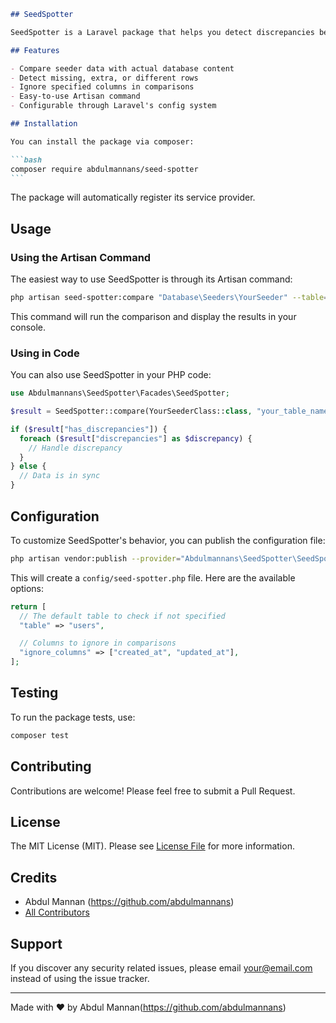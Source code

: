 ````markdown
## SeedSpotter

SeedSpotter is a Laravel package that helps you detect discrepancies between your database seeders and the actual database content. It's an essential tool for maintaining data integrity in your Laravel applications.

## Features

- Compare seeder data with actual database content
- Detect missing, extra, or different rows
- Ignore specified columns in comparisons
- Easy-to-use Artisan command
- Configurable through Laravel's config system

## Installation

You can install the package via composer:

```bash
composer require abdulmannans/seed-spotter
```
````

The package will automatically register its service provider.

## Usage

### Using the Artisan Command

The easiest way to use SeedSpotter is through its Artisan command:

```bash
php artisan seed-spotter:compare "Database\Seeders\YourSeeder" --table=your_table_name
```

This command will run the comparison and display the results in your console.

### Using in Code

You can also use SeedSpotter in your PHP code:

```php
use Abdulmannans\SeedSpotter\Facades\SeedSpotter;

$result = SeedSpotter::compare(YourSeederClass::class, "your_table_name");

if ($result["has_discrepancies"]) {
  foreach ($result["discrepancies"] as $discrepancy) {
    // Handle discrepancy
  }
} else {
  // Data is in sync
}
```

## Configuration

To customize SeedSpotter's behavior, you can publish the configuration file:

```bash
php artisan vendor:publish --provider="Abdulmannans\SeedSpotter\SeedSpotterServiceProvider" --tag="config"
```

This will create a `config/seed-spotter.php` file. Here are the available options:

```php
return [
  // The default table to check if not specified
  "table" => "users",

  // Columns to ignore in comparisons
  "ignore_columns" => ["created_at", "updated_at"],
];
```

## Testing

To run the package tests, use:

```bash
composer test
```

## Contributing

Contributions are welcome! Please feel free to submit a Pull Request.

## License

The MIT License (MIT). Please see [License File](LICENSE.md) for more information.

## Credits

- Abdul Mannan (https://github.com/abdulmannans)
- [All Contributors](../../contributors)

## Support

If you discover any security related issues, please email your@email.com instead of using the issue tracker.

---

Made with ❤️ by Abdul Mannan(https://github.com/abdulmannans)
